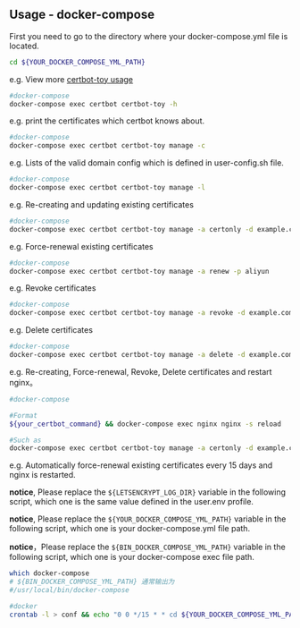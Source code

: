 ## Usage - docker-compose

First you need to go to the directory where your docker-compose.yml file is located.
```sh
cd ${YOUR_DOCKER_COMPOSE_YML_PATH}
```

e.g. View more [certbot-toy usage](../../scripts/docker/docs/help/manage.txt)

```sh
#docker-compose
docker-compose exec certbot certbot-toy -h
```

e.g. print the certificates which certbot knows about.

```sh
#docker-compose
docker-compose exec certbot certbot-toy manage -c
```

e.g. Lists of the valid domain config which is defined in user-config.sh file.

```sh
#docker-compose
docker-compose exec certbot certbot-toy manage -l
```

e.g. Re-creating and updating existing certificates

```sh
#docker-compose
docker-compose exec certbot certbot-toy manage -a certonly -d example.com -p aliyun
```

e.g. Force-renewal existing certificates

```sh
#docker-compose
docker-compose exec certbot certbot-toy manage -a renew -p aliyun
```

e.g. Revoke certificates

```sh
#docker-compose
docker-compose exec certbot certbot-toy manage -a revoke -d example.com -p aliyun
```

e.g. Delete certificates

```sh
#docker-compose
docker-compose exec certbot certbot-toy manage -a delete -d example.com -p aliyun
```

e.g. Re-creating, Force-renewal, Revoke, Delete certificates and restart nginx。
```sh
#docker-compose

#Format
${your_certbot_command} && docker-compose exec nginx nginx -s reload

#Such as
docker-compose exec certbot certbot-toy manage -a certonly -d example.com -p aliyun && docker-compose exec nginx nginx -s reload
```

e.g. Automatically force-renewal existing certificates every 15 days and nginx is restarted.

**notice**, Please replace the `${LETSENCRYPT_LOG_DIR}` variable in the following script, which one is the same value defined in the user.env profile.

**notice**, Please replace the `${YOUR_DOCKER_COMPOSE_YML_PATH}` variable in the following script, which one is your docker-compose.yml file path.

**notice**，Please replace the `${BIN_DOCKER_COMPOSE_YML_PATH}` variable in the following script, which one is your docker-compose exec file path.

```sh
which docker-compose
# ${BIN_DOCKER_COMPOSE_YML_PATH} 通常输出为
#/usr/local/bin/docker-compose
```

```sh
#docker
crontab -l > conf && echo "0 0 */15 * * cd ${YOUR_DOCKER_COMPOSE_YML_PATH} && ${BIN_DOCKER_COMPOSE_YML_PATH} exec certbot certbot-toy manage -a renew  >> ${LETSENCRYPT_LOG_DIR}cron.log 2>&1 && docker-compose exec nginx nginx -s reload" >> conf && crontab conf && rm -f conf
```